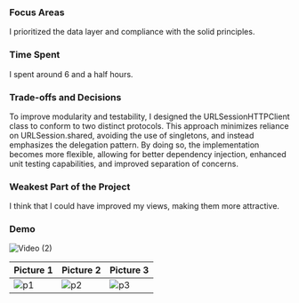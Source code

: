 ### Focus Areas
I prioritized the data layer and compliance with the solid principles.

### Time Spent
I spent around 6 and a half hours.

### Trade-offs and Decisions
To improve modularity and testability, I designed the URLSessionHTTPClient class to conform to two distinct protocols. This approach minimizes reliance on URLSession.shared, avoiding the use of singletons, and instead emphasizes the delegation pattern. By doing so, the implementation becomes more flexible, allowing for better dependency injection, enhanced unit testing capabilities, and improved separation of concerns.

### Weakest Part of the Project
I think that I could have improved my views, making them more attractive.

### Demo
![Video (2)](https://github.com/user-attachments/assets/9e36a030-769d-429e-9bec-24b1e9bce690)

Picture 1 | Picture 2 | Picture 3 |
-------|--------|--------|
![p1](https://github.com/user-attachments/assets/22d153a3-0c9e-49f9-84a3-0f734901f752)|![p2](https://github.com/user-attachments/assets/28869056-67ef-4839-a5eb-9866a4c87b23)|![p3](https://github.com/user-attachments/assets/93bc3640-9a45-48cc-af5b-019a52b14adc)
